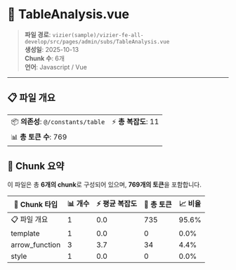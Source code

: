 # 📄 TableAnalysis.vue

> **파일 경로**: `vizier(sample)/vizier-fe-all-develop/src/pages/admin/subs/TableAnalysis.vue`  
> **생성일**: 2025-10-13  
> **Chunk 수**: 6개  
> **언어**: Javascript / Vue
---





## 📋 파일 개요

| | |
|--|--|
| 📦 **의존성**: `@/constants/table` | ⚡ **총 복잡도**: 11 |
| 📊 **총 토큰 수**: 769 |  |






## 🧩 Chunk 요약

이 파일은 총 **6개의 chunk**로 구성되어 있으며, **769개의 토큰**을 포함합니다.

| 🧩 Chunk 타입 | 📊 개수 | ⚡ 평균 복잡도 | 📝 총 토큰 | 📈 비율 |
|---------------|--------|-------------|----------|--------|
| 📋 파일 개요 | 1 | 0.0 | 735 | 95.6% |
| template | 1 | 0.0 | 0 | 0.0% |
| arrow_function | 3 | 3.7 | 34 | 4.4% |
| style | 1 | 0.0 | 0 | 0.0% |

